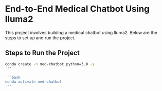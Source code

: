 # End-to-End Medical Chatbot Using lluma2

This project involves building a medical chatbot using lluma2. Below are the steps to set up and run the project.

## Steps to Run the Project

```bash
conda create -n med-chatbot python=3.8 -y
'''

```bash
conda activate med-chatbot
'''

